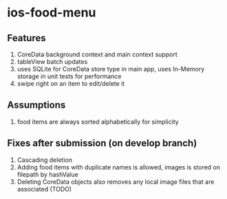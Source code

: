 # ios-food-menu
## Features
1. CoreData background context and main context support
2. tableView batch updates
3. uses SQLite for CoreData store type in main app, uses In-Memory storage in unit tests for performance
4. swipe right on an item to edit/delete it

## Assumptions
1. food items are always sorted alphabetically for simplicity

## Fixes after submission (on develop branch)
1. Cascading deletion 
2. Adding food items with duplicate names is allowed, images is stored on filepath by hashValue
3. Deleting CoreData objects also removes any local image files that are associated (TODO)
